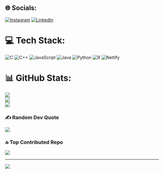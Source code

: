 
## 🌐 Socials:
[![Instagram](https://img.shields.io/badge/Instagram-%23E4405F.svg?logo=Instagram&logoColor=white)](https://www.instagram.com/_.jatingera._?igsh=eTk2Mml6MWY4dGlx) [![LinkedIn](https://img.shields.io/badge/LinkedIn-%230077B5.svg?logo=linkedin&logoColor=white)](https://www.linkedin.com/in/jatin-gera-30b312295/) 

# 💻 Tech Stack:
![C](https://img.shields.io/badge/c-%2300599C.svg?style=for-the-badge&logo=c&logoColor=white) ![C++](https://img.shields.io/badge/c++-%2300599C.svg?style=for-the-badge&logo=c%2B%2B&logoColor=white) ![JavaScript](https://img.shields.io/badge/javascript-%23323330.svg?style=for-the-badge&logo=javascript&logoColor=%23F7DF1E) ![Java](https://img.shields.io/badge/java-%23ED8B00.svg?style=for-the-badge&logo=openjdk&logoColor=white) ![Python](https://img.shields.io/badge/python-3670A0?style=for-the-badge&logo=python&logoColor=ffdd54) ![R](https://img.shields.io/badge/r-%23276DC3.svg?style=for-the-badge&logo=r&logoColor=white) ![Netlify](https://img.shields.io/badge/netlify-%23000000.svg?style=for-the-badge&logo=netlify&logoColor=#00C7B7)
# 📊 GitHub Stats:
![](https://github-readme-stats.vercel.app/api?username=STDYGIT&theme=dark&hide_border=false&include_all_commits=false&count_private=false)<br/>
![](https://github-readme-streak-stats.herokuapp.com/?user=STDYGIT&theme=dark&hide_border=false)<br/>
![](https://github-readme-stats.vercel.app/api/top-langs/?username=STDYGIT&theme=dark&hide_border=false&include_all_commits=false&count_private=false&layout=compact)

### ✍️ Random Dev Quote
![](https://quotes-github-readme.vercel.app/api?type=vetical&theme=tokyonight)

### 🔝 Top Contributed Repo
![](https://github-contributor-stats.vercel.app/api?username=STDYGIT&limit=5&theme=tokyonight&combine_all_yearly_contributions=true)

---
[![](https://visitcount.itsvg.in/api?id=STDYGIT&icon=0&color=0)](https://visitcount.itsvg.in)

<!-- Proudly created with GPRM ( https://gprm.itsvg.in ) -->
